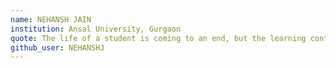 ```yaml
---
name: NEHANSH JAIN
institution: Ansal University, Gurgaon
quote: The life of a student is coming to an end, but the learning continues.
github_user: NEHANSHJ
---
```

